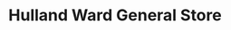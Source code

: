 ---
title: "Hulland Ward General Store"
url: /ashbourne/hulland-ward-general-store/
shop: convenience
---